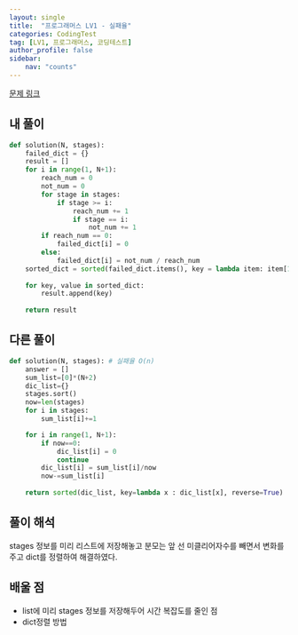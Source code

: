 ```yaml
---
layout: single
title:  "프로그래머스 LV1 - 실패율"
categories: CodingTest
tag: [LV1, 프로그래머스, 코딩테스트]
author_profile: false
sidebar: 
    nav: "counts"
---
```


[문제 링크](https://school.programmers.co.kr/learn/courses/30/lessons/42889)


## 내 풀이

```python
def solution(N, stages):
    failed_dict = {}
    result = []
    for i in range(1, N+1):
        reach_num = 0
        not_num = 0
        for stage in stages:
            if stage >= i:
                reach_num += 1
                if stage == i:
                    not_num += 1
        if reach_num == 0:
            failed_dict[i] = 0
        else:
            failed_dict[i] = not_num / reach_num
    sorted_dict = sorted(failed_dict.items(), key = lambda item: item[1], reverse=True )
    
    for key, value in sorted_dict:
        result.append(key)
        
    return result
```

## 다른 풀이
```python
def solution(N, stages): # 실패율 O(n)
    answer = []
    sum_list=[0]*(N+2)
    dic_list={}
    stages.sort()
    now=len(stages)
    for i in stages:
        sum_list[i]+=1        

    for i in range(1, N+1):
        if now==0:
            dic_list[i] = 0
            continue
        dic_list[i] = sum_list[i]/now
        now-=sum_list[i]
        
    return sorted(dic_list, key=lambda x : dic_list[x], reverse=True)
```

## 풀이 해석
stages 정보를 미리 리스트에 저장해놓고
분모는 앞 선 미클리어자수를 빼면서 변화를 주고
dict를 정렬하여 해결하였다.

## 배울 점
- list에 미리 stages 정보를 저장해두어 시간 복잡도를 줄인 점
- dict정렬 방법
